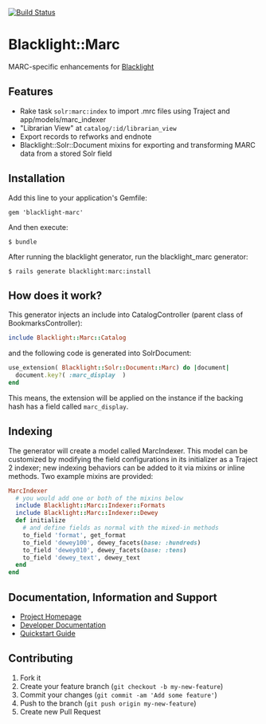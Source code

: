 [![Build Status](https://travis-ci.org/projectblacklight/blacklight-marc.png?branch=master)](https://travis-ci.org/projectblacklight/blacklight-marc)

# Blacklight::Marc

MARC-specific enhancements for [Blacklight](https://github.com/projectblacklight/blacklight)

## Features
* Rake task `solr:marc:index` to import .mrc files using Traject and app/models/marc_indexer
* "Librarian View" at `catalog/:id/librarian_view`
* Export records to refworks and endnote
* Blacklight::Solr::Document mixins for exporting and transforming MARC data from a stored Solr field

## Installation

Add this line to your application's Gemfile:

    gem 'blacklight-marc'

And then execute:

    $ bundle

After running the blacklight generator, run the blacklight_marc generator:

    $ rails generate blacklight:marc:install


## How does it work?
This generator injects an include into CatalogController (parent class of BookmarksController):

```ruby
include Blacklight::Marc::Catalog
```

and the following code is generated into SolrDocument:

```ruby
use_extension( Blacklight::Solr::Document::Marc) do |document|
  document.key?( :marc_display  )
end
```

This means, the extension will be applied on the instance if the backing hash
has a field called `marc_display`.


## Indexing
The generator will create a model called MarcIndexer. This model can be customized by modifying
the field configurations in its initializer as a Traject 2 indexer; new indexing behaviors can
be added to it via mixins or inline methods. Two example mixins are provided:
```ruby
MarcIndexer
  # you would add one or both of the mixins below
  include Blacklight::Marc::Indexer::Formats
  include Blacklight::Marc::Indexer::Dewey
  def initialize
    # and define fields as normal with the mixed-in methods
    to_field 'format', get_format
    to_field 'dewey100', dewey_facets(base: :hundreds)
    to_field 'dewey010', dewey_facets(base: :tens)
    to_field 'dewey_text', dewey_text
  end
end
```

## Documentation, Information and Support

* [Project Homepage](http://projectblacklight.org)
* [Developer Documentation](https://github.com/projectblacklight/blacklight/wiki)
* [Quickstart Guide](https://github.com/projectblacklight/blacklight/wiki/Quickstart)

## Contributing

1. Fork it
2. Create your feature branch (`git checkout -b my-new-feature`)
3. Commit your changes (`git commit -am 'Add some feature'`)
4. Push to the branch (`git push origin my-new-feature`)
5. Create new Pull Request
